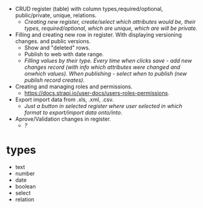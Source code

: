 - CRUD register (table) with column types,required/optional, 
  public/private, unique, relations.
  - _Creating new register, create/select which attributes would be, their types, required/optional, which are unique, which are will be private._
- Filling and creating new row in register. With displaying versioning changes.
  and public versions.
    - Show and "deleted" rows.
    - Publish to web with date range.
    - _Filling values by their type. Every time when clicks save - add new changes record (with info which attributes were changed and onwhich values). When publishing - select when to publish (new publish record creates)._
- Creating and managing roles and permissions. 
  - https://docs.strapi.io/user-docs/users-roles-permissions.
- Export import data from .xls, .xml, .csv.
  - _Just a button in selected register where user selected in which format to export/import data onto/into_.
- Aprove/Validation changes in register.
  - _?_

# types

- text
- number
- date
- boolean
- select
- relation 

<!-- 
Есть нюанс, по  факту, тут описано почти всё тоже самое, что и в 
https://www.hacknime.to/wp-content/uploads/2024/04/Zadanie-hackathonu-Registre-kulturnych-subjektov-MK-SR.pdf
`Úlohy pre hackerov:` 
 -->
